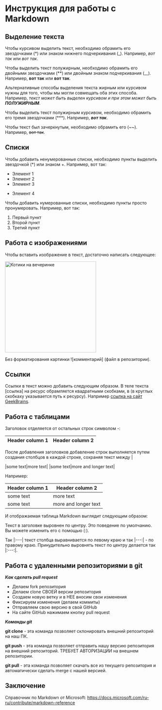 # Инструкция для работы с Markdown

## Выделение текста

Чтобы курсивом выделить текст, необходимо обрамить его звездочками (*) или знаком нижнего подчеркивания (_). Например, *вот так* или _вот так_.

Чтобы выделить текст полужирным, необходимо обрамить его двойными звездочками (**) или двойным знаком подчеркивания (__). Например, **вот так** или __вот так__.

Альтернативные способы выделения текста жирным или курсивом нужны для того, чтобы мы могли совмещать оба этих способа. Например, _текст может быть выделен курсивом и при этом может быть **ПОЛУЖИРНЫМ**_.

Чтобы выделить текст полужирным курсивом, необходимо обрамить его тремя звездочками (***). Например, ***вот так***.

Чтобы текст был зачеркнутым, необходимо обрамить его (~~). Например, ~~вот так~~.

## Списки

Чтобы добавить ненумерованные списки, необходимо пункты выделить звездочкой (*) или знаком +. Например, вот так:
* Элемент 1
* Элемент 2
* Элемент 3
+ Элемент 4

Чтобы добавить нумерованные списки, необходимо пункты просто пронумеровать. Например, вот так:
1. Первый пункт
2. Второй пункт
3. Третий пункт

## Работа с изображениями

Чтобы вставить изображение в текст, достаточно написать следующее:

<img src="cats.jpg" alt="Котики на вечеринке" width="300"/>

Без форматирования картинки ![комментарий] (файл в репозитории).

## Ccылки

Ссылки в текст можно добавить следующим образом. В теле текста [ссылка] на ресурс обрамляется квадратными скобками, в (в круглых скобкаху указывается путь к ресурсу). Например [ссылка на сайт GeekBrains](https://gb.ru/education).

## Работа с таблицами

Заголовок отделяется от остальных строк символом -:

|Header column 1|Header column 2|
|-----------|-----------|

После добавления заголовков добавление строк выполняется путем создания столбцов в каждой строке, сохраняя текст между |

|some text|more text|
|some text|more and longer text|

Например:

|Header column 1|Header column 2|
|-----------|-----------|
|some text|more text|
|some text|more and longer text|
И отображаемая таблица Markdown выглядит следующим образом:

Текст в заголовке выровнен по центру. Это поведение по умолчанию. Вы можете изменить его с помощью (:).

Так |:---| текст столбца выравнивается по левому краю и  так |---:| -  по правому краю.  Принудительно выровнять текст по центру делается так |:---:|.

## Работа с удаленными репозиториями в git

***Как сделать pull request***
* Делаем fork репозитория
* Делаем clone СВОЕЙ версии репозитория
* Создаем новую ветку и в НЕЕ вносим свои изменения
* Фиксируем изменения (делаем коммиты)
* Отправляем свою версию в свой GitHub
* На сайте GitHub нажимаем кнопку pull request

***Команды git***

**git clone** - эта команда позволяет склонировать внешний репозиторий на наш ПК.

**git push** - эта команда позволяет отправить нашу версию репозитория на внешний
репозиторий. ТРЕБУЕТ АВТОРИЗАЦИИ на внешнем репозитории.

**git pull** - эта команда позволяет скачать все из текущего репозитория и автоматически
сделать merge с нашей версией.

## Заключение

Справочник по Markdown от Microsoft:
https://docs.microsoft.com/ru-ru/contribute/markdown-reference